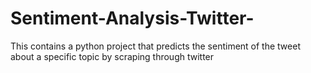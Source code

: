 # Sentiment-Analysis-Twitter-
This contains a python project that predicts the sentiment of the tweet about a specific topic by scraping through twitter
